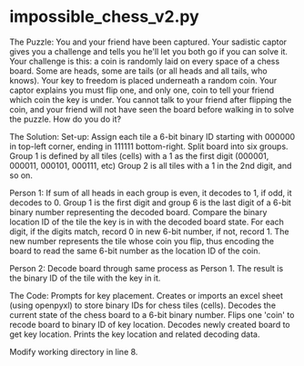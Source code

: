# impossible_chess_v2.py
The Puzzle:
You and your friend have been captured. Your sadistic captor gives you a challenge and tells you he'll let you both go if you can solve it.
Your challenge is this: a coin is randomly laid on every space of a chess board. Some are heads, some are tails (or all heads and all tails, who knows).
Your key to freedom is placed underneath a random coin. Your captor explains you must flip one, and only one, coin to tell your friend which coin the key is under.
You cannot talk to your friend after flipping the coin, and your friend will not have seen the board before walking in to solve the puzzle.
How do you do it?

The Solution:
Set-up:
  Assign each tile a 6-bit binary ID starting with 000000 in top-left corner, ending in 111111 bottom-right.
  Split board into six groups. Group 1 is defined by all tiles (cells) with a 1 as the first digit (000001, 000011, 000101, 000111, etc) Group 2 is all tiles with a 1 in the 2nd   digit, and so on.
  
Person 1:
  If sum of all heads in each group is even, it decodes to 1, if odd, it decodes to 0. Group 1 is the first digit and group 6 is the last digit of a 6-bit binary number representing the decoded board.
  Compare the binary location ID of the tile the key is in with the decoded board state. For each digit, if the digits match, record 0 in new 6-bit number, if not, record 1.
  The new number represents the tile whose coin you flip, thus encoding the board to read the same 6-bit number as the location ID of the coin.
  
Person 2:
  Decode board through same process as Person 1. The result is the binary ID of the tile with the key in it.

The Code:
Prompts for key placement.
Creates or imports an excel sheet (using openpyxl) to store binary IDs for chess tiles (cells). Decodes the current state of the chess board to a 6-bit binary number.
Flips one 'coin' to recode board to binary ID of key location.
Decodes newly created board to get key location.
Prints the key location and related decoding data.

Modify working directory in line 8.
